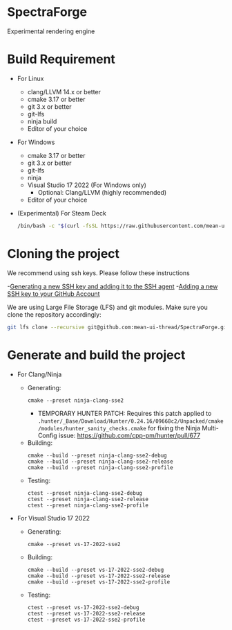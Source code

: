 # SpectraForge
Experimental rendering engine

# Build Requirement

- For Linux
  - clang/LLVM 14.x or better
  - cmake 3.17 or better
  - git 3.x or better
  - git-lfs
  - ninja build
  - Editor of your choice

- For Windows
  - cmake 3.17 or better
  - git 3.x or better
  - git-lfs
  - ninja
  - Visual Studio 17 2022 (For Windows only)
    - Optional: Clang/LLVM (highly recommended)
  - Editor of your choice

 - (Experimental) For Steam Deck
   ```bash
   /bin/bash -c "$(curl -fsSL https://raw.githubusercontent.com/mean-ui-thread/SpectraForge/main/tools/scripts/setup-steam-deck.sh)
   ```
# Cloning the project

We recommend using ssh keys. Please follow these instructions

-[Generating a new SSH key and adding it to the SSH agent](https://docs.github.com/en/authentication/connecting-to-github-with-ssh/generating-a-new-ssh-key-and-adding-it-to-the-ssh-agent)
-[Adding a new SSH key to your GitHub Account](https://docs.github.com/en/authentication/connecting-to-github-with-ssh/adding-a-new-ssh-key-to-your-github-account)

We are using Large File Storage (LFS) and git modules. Make sure you clone the repository accordingly:

```bash
git lfs clone --recursive git@github.com:mean-ui-thread/SpectraForge.git
```

# Generate and build the project

- For Clang/Ninja
  - Generating: 
    ```Shell
    cmake --preset ninja-clang-sse2
    ```
    - TEMPORARY HUNTER PATCH: Requires this patch applied to `.hunter/_Base/Download/Hunter/0.24.16/09668c2/Unpacked/cmake/modules/hunter_sanity_checks.cmake` for fixing the Ninja Multi-Config issue: https://github.com/cpp-pm/hunter/pull/677
  - Building:
    ```Shell
    cmake --build --preset ninja-clang-sse2-debug
    cmake --build --preset ninja-clang-sse2-release
    cmake --build --preset ninja-clang-sse2-profile
    ```
  - Testing:
    ```Shell
    ctest --preset ninja-clang-sse2-debug
    ctest --preset ninja-clang-sse2-release
    ctest --preset ninja-clang-sse2-profile
    ```

- For Visual Studio 17 2022
  - Generating:
    ```Shell
    cmake --preset vs-17-2022-sse2
    ```
  - Building:
    ```Shell
    cmake --build --preset vs-17-2022-sse2-debug
    cmake --build --preset vs-17-2022-sse2-release
    cmake --build --preset vs-17-2022-sse2-profile
    ```
  - Testing:
    ```Shell
    ctest --preset vs-17-2022-sse2-debug
    ctest --preset vs-17-2022-sse2-release
    ctest --preset vs-17-2022-sse2-profile
    ```

